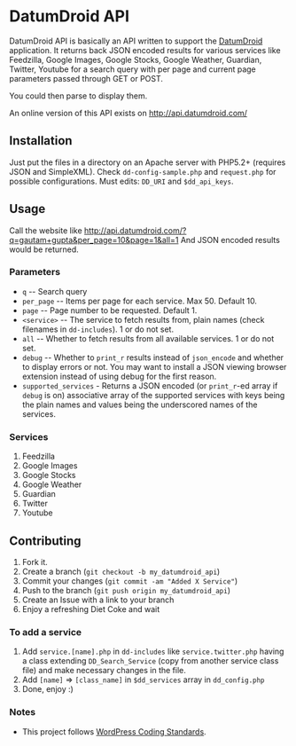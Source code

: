DatumDroid API
==============

DatumDroid API is basically an API written to support the [DatumDroid](http://datumdroid.com/) application.
It returns back JSON encoded results for various services like Feedzilla, Google Images, Google Stocks, Google Weather, Guardian, Twitter, Youtube for a search query with per page and current page parameters passed through GET or POST.

You could then parse to display them.

An online version of this API exists on http://api.datumdroid.com/

Installation
------------

Just put the files in a directory on an Apache server with PHP5.2+ (requires JSON and SimpleXML).
Check `dd-config-sample.php` and `request.php` for possible configurations.
Must edits: `DD_URI` and `$dd_api_keys`.

Usage
-----

Call the website like http://api.datumdroid.com/?q=gautam+gupta&per_page=10&page=1&all=1
And JSON encoded results would be returned.

### Parameters ###

 * `q` -- Search query
 * `per_page` -- Items per page for each service. Max 50. Default 10.
 * `page` -- Page number to be requested. Default 1.
 * `<service>` -- The service to fetch results from, plain names (check filenames in `dd-includes`). 1 or do not set.
 * `all` -- Whether to fetch results from all available services. 1 or do not set.
 * `debug` -- Whether to `print_r` results instead of `json_encode` and whether to display errors or not. You may want to install a JSON viewing browser extension instead of using debug for the first reason.
 * `supported_services` - Returns a JSON encoded (or `print_r`-ed array if `debug` is on) associative array of the supported services with keys being the plain names and values being the underscored names of the services.

### Services ###

 1. Feedzilla
 2. Google Images
 3. Google Stocks
 4. Google Weather
 5. Guardian
 6. Twitter
 7. Youtube

Contributing
------------

 1. Fork it.
 2. Create a branch (`git checkout -b my_datumdroid_api`)
 3. Commit your changes (`git commit -am "Added X Service"`)
 4. Push to the branch (`git push origin my_datumdroid_api`)
 5. Create an Issue with a link to your branch
 6. Enjoy a refreshing Diet Coke and wait

### To add a service ###

 1. Add `service.[name].php` in `dd-includes` like `service.twitter.php` having a class extending `DD_Search_Service` (copy from another service class file) and make necessary changes in the file.
 2. Add `[name]` => `[class_name]` in `$dd_services` array in `dd_config.php`
 3. Done, enjoy :)

### Notes ###
 * This project follows [WordPress Coding Standards](http://codex.wordpress.org/WordPress_Coding_Standards).